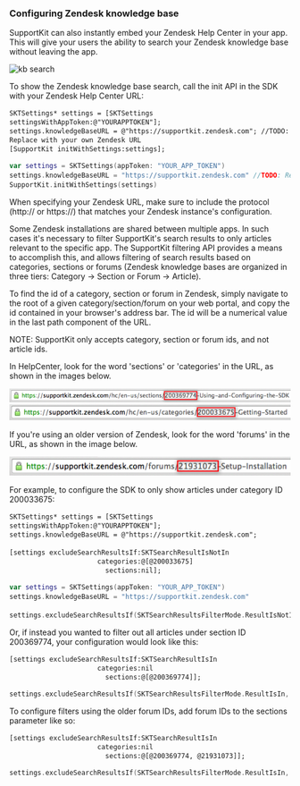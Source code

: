 ### Configuring Zendesk knowledge base

SupportKit can also instantly embed your Zendesk Help Center in your app. This will give your users the ability to search your Zendesk knowledge base without leaving the app.

![kb search](loginandsearch.jpg)

To show the Zendesk knowledge base search, call the init API in the SDK with your Zendesk Help Center URL:

```objective_c
SKTSettings* settings = [SKTSettings settingsWithAppToken:@"YOURAPPTOKEN"];
settings.knowledgeBaseURL = @"https://supportkit.zendesk.com"; //TODO: Replace with your own Zendesk URL
[SupportKit initWithSettings:settings]; 
```
```swift
var settings = SKTSettings(appToken: "YOUR_APP_TOKEN")
settings.knowledgeBaseURL = "https://supportkit.zendesk.com" //TODO: Replace with your own Zendesk URL
SupportKit.initWithSettings(settings)
```
When specifying your Zendesk URL, make sure to include the protocol (http:// or https://) that matches your Zendesk instance's configuration.

Some Zendesk installations are shared between multiple apps. In such cases it's necessary to filter SupportKit's search results to only articles relevant to the specific app. The SupportKit filtering API provides a means to accomplish this, and allows filtering of search results based on categories, sections or forums (Zendesk knowledge bases are organized in three tiers: Category -> Section or Forum -> Article).

To find the id of a category, section or forum in Zendesk, simply navigate to the root of a given category/section/forum on your web portal, and copy the id contained in your browser's address bar. The id will be a numerical value in the last path component of the URL.

<aside class="info">
NOTE: SupportKit only accepts category, section or forum ids, and not article ids.
</aside>

In HelpCenter, look for the word 'sections' or 'categories' in the URL, as shown in the images below.

![hc 2](/images/hcurl2.png)
![hc 1](/images/hcurl1.png)

If you're using an older version of Zendesk, look for the word 'forums' in the URL, as shown in the image below.

![hc 3](/images/hcurl3.png)

For example, to configure the SDK to only show articles under category ID 200033675:

```objective_c
SKTSettings* settings = [SKTSettings settingsWithAppToken:@"YOURAPPTOKEN"];
settings.knowledgeBaseURL = @"https://supportkit.zendesk.com";

[settings excludeSearchResultsIf:SKTSearchResultIsNotIn
                      categories:@[@200033675]
                        sections:nil];
```
```swift
var settings = SKTSettings(appToken: "YOUR_APP_TOKEN")
settings.knowledgeBaseURL = "https://supportkit.zendesk.com"

settings.excludeSearchResultsIf(SKTSearchResultsFilterMode.ResultIsNotIn, categories: [200033675], sections: nil)
```

Or, if instead you wanted to filter out all articles under section ID 200369774, your configuration would look like this:

```objective_c
[settings excludeSearchResultsIf:SKTSearchResultIsIn
                      categories:nil
                        sections:@[@200369774]];
```
```swift
settings.excludeSearchResultsIf(SKTSearchResultsFilterMode.ResultIsIn, categories: nil, sections: [200369774])
```

To configure filters using the older forum IDs, add forum IDs to the sections parameter like so:

```objective_c
[settings excludeSearchResultsIf:SKTSearchResultIsIn
                      categories:nil
                        sections:@[@200369774, @21931073]];
```
```swift
settings.excludeSearchResultsIf(SKTSearchResultsFilterMode.ResultIsIn, categories: nil, sections: [200369774, 21931073])
```